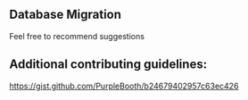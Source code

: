 ## Database Migration
Feel free to recommend suggestions

## Additional contributing guidelines:
https://gist.github.com/PurpleBooth/b24679402957c63ec426

